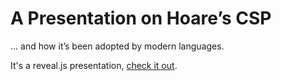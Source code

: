 # A Presentation on Hoare&rsquo;s CSP

... and how it&rsquo;s been adopted by modern languages.

It's a reveal.js presentation, [check it out](http://rtoal.github.io/csp-talk).
